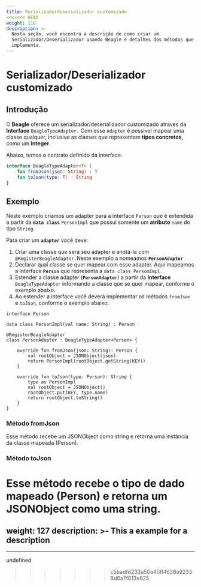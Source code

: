 ```yaml
---
title: Serializadordeserializador customizado
<<<<<<< HEAD
weight: 118
description: >-
  Nesta seção, você encontra a descrição de como criar um
  Serializador/Deserializador usando Beagle e detalhes dos métodos que ele
  implementa.
---
```


# Serializador/Deserializador customizado

## Introdução

O **Beagle** oferece um serializador/deserializador customizado atraves da **Interface** `BeagleTypeAdapter.` Com esse `Adapter` é possivel mapear uma classe qualquer, inclusive as classes que representam **tipos concretos**, como um **Integer**. 

Abaixo, temos o contrato definido da interface.

```kotlin
interface BeagleTypeAdapter<T> {
    fun fromJson(json: String) : T
    fun toJson(type: T) : String
}
```

## Exemplo

Neste exemplo criamos um adapter para a interface `Person` que é extendida a partir da **`data class`** `PersonImpl` que possui somente um **atributo** `name` do tipo `String`. 

Para criar um **`adapter`** você deve:

1. Criar uma classe que será seu adapter e anotá-la com `@RegisterBeagleAdapter.`Neste exemplo a nomeamos **`PersonAdapter`**
2. Declarar qual classe se quer mapear com esse adapter. Aqui mapeamos a interface **`Person`** que representa a `data class PersomImpl.`
3. Estender a classe adapter \(**`PersonAdapter`**\) a partir da **Interface** `BeagleTypeAdapter` informando a classe que se quer mapear, conforme o exemplo abaixo.
4. Ao estender a interface você deverá implementar os métodos `fromJson` e `toJson`, conforme o exemplo abaixo:

```text
interface Person

data class PersonImpl(val name: String) : Person

@RegisterBeagleAdapter
class PersonAdapter : BeagleTypeAdapter<Person> {

    override fun fromJson(json: String): Person {
        val rootObject = JSONObject(json)
        return PersonImpl(rootObject.getString(KEY))
    }

    override fun toJson(type: Person): String {
        type as PersonImpl
        val rootObject = JSONObject()
        rootObject.put(KEY, type.name)
        return rootObject.toString()
    }
}
```

### Método fromJson

Esse método recebe um JSONObject como string e retorna uma instância da classe mapeada \(Person\).

### Método toJson

Esse método recebe o tipo de dado mapeado \(Person\) e retorna um JSONObject como uma string.
=======
weight: 127
description: >-
  This a example for a description
---

---

undefined
>>>>>>> c5badf6233a50a40ff4638a92338d6a7f613e625
